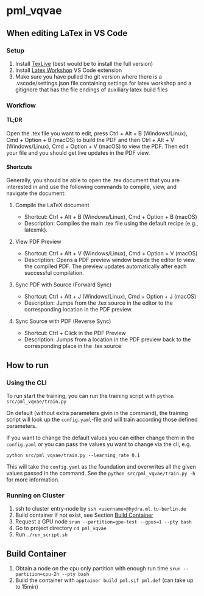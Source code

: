 # pml_vqvae

## When editing LaTex in VS Code

### Setup

1. Install [TexLive](https://www.tug.org/texlive/) (best would be to install the full version)
2. Install [Latex Workshop](https://marketplace.visualstudio.com/items?itemName=James-Yu.latex-workshop) VS Code extension
3. Make sure you have pulled the git version where there is a .vscode/settings.json file containing settings for latex workshop and a gitignore that has the file endings of auxiliary latex build files

### Workflow

#### TL;DR

Open the .tex file you want to edit, press Ctrl + Alt + B (Windows/Linux), Cmd + Option + B (macOS) to build the PDF and then Ctrl + Alt + V (Windows/Linux), Cmd + Option + V (macOS) to view the PDF. Then edit your file and you should get live updates in the PDF view.

#### Shortcuts

Generally, you should be able to open the .tex document that you are interested in and use the following commands to compile, view, and navigate the document:

1. Compile the LaTeX document
    - Shortcut: Ctrl + Alt + B (Windows/Linux), Cmd + Option + B (macOS)
    - Description: Compiles the main .tex file using the default recipe (e.g., latexmk).

1. View PDF Preview
    - Shortcut: Ctrl + Alt + V (Windows/Linux), Cmd + Option + V (macOS)
    - Description: Opens a PDF preview window beside the editor to view the compiled PDF. The preview updates automatically after each successful compilation.

1. Sync PDF with Source (Forward Sync)
    - Shortcut: Ctrl + Alt + J (Windows/Linux), Cmd + Option + J (macOS)
    - Description: Jumps from the .tex source in the editor to the corresponding location in the PDF preview.

1. Sync Source with PDF (Reverse Sync)
    - Shortcut: Ctrl + Click in the PDF Preview
    - Description: Jumps from a location in the PDF preview back to the corresponding place in the .tex source

## How to run

### Using the CLI

To run start the training, you can run the training script with
`python src/pml_vqvae/train.py`

On default (without extra parameters givin in the command), the training script will look up the `config.yaml`-file and will train according those defined parameters.

If you want to change the default values you can either change them in the `config.yaml` or you can pass the values yu want to change via the cli, e.g.

    python src/pml_vqvae/train.py --learning_rate 0.1

This will take the `config.yaml` as the foundation and overwrites all the given values passed in the command. See the `python src/pml_vqvae/train.py -h` for more information.

### Running on Cluster

1. ssh to cluster entry-node by `ssh <username>@hydra.ml.tu-berlin.de`
2. Build container if not exist, see Section [Build Container](#build-container)
3. Request a GPU node `srun --partition=gpu-test --gpus=1 --pty bash`
4. Go to project directory `cd pml_vqvae`
5. Run `./run_script.sh`

## Build Container
1. Obtain a node on the cpu only partition with enough run time `srun --partition=cpu-2h --pty bash`
2. Build the container with `apptainer build pml.sif pml.def` (can take up to 15min)
